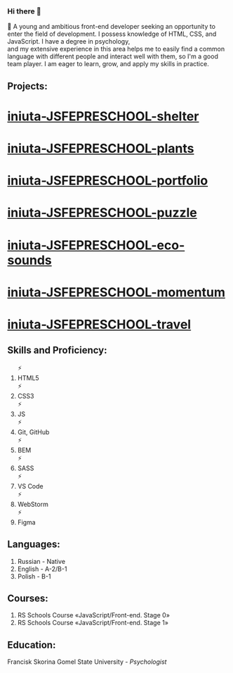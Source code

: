 ### Hi there 👋

<p class="about-myself__introduce">
                  🔭 A young and ambitious front-end developer seeking an opportunity to enter the field of development.
                    I possess knowledge of HTML, CSS, and JavaScript.
                    I have a degree in psychology, <br>and my extensive experience in this area helps me to
                    easily find a common language with different people and interact well with them, so I'm
                    a good team player.
                    I am eager to learn, grow, and apply my skills in practice.
  </p>
  
<h2 class="title projects_title">Projects:</h2>

# [iniuta-JSFEPRESCHOOL-shelter](https://rolling-scopes-school.github.io/iniuta-JSFE2023Q1/shelter/pages/main/)
# [iniuta-JSFEPRESCHOOL-plants](https://rolling-scopes-school.github.io/iniuta-JSFEPRESCHOOL/plant/)
# [iniuta-JSFEPRESCHOOL-portfolio](https://rolling-scopes-school.github.io/iniuta-JSFEPRESCHOOL/portfolio/)
# [iniuta-JSFEPRESCHOOL-puzzle](https://rolling-scopes-school.github.io/iniuta-JSFEPRESCHOOL/puzzle/)
# [iniuta-JSFEPRESCHOOL-eco-sounds](https://rolling-scopes-school.github.io/iniuta-JSFEPRESCHOOL/eco-sounds/)
# [iniuta-JSFEPRESCHOOL-momentum](https://rolling-scopes-school.github.io/iniuta-JSFEPRESCHOOL/momentum/)
# [iniuta-JSFEPRESCHOOL-travel](https://rolling-scopes-school.github.io/iniuta-JSFEPRESCHOOL/travel/#part3)

<h2 class="title skills_title">Skills and Proficiency:</h2>
                <ol class="lists-property">
                    ⚡<li class="skills__list-items">HTML5</li> ⚡<li class="skills__list-items">CSS3</li>
                    ⚡<li class="skills__list-items">JS</li>  ⚡<li class="skills__list-items">Git, GitHub</li>
                    ⚡<li class="skills__list-items">BEM</li>  ⚡<li class="skills__list-items">SASS</li>
                    ⚡<li class="skills__list-items">VS Code</li>  ⚡<li class="skills__list-items">WebStorm</li>
                    ⚡<li class="skills__list-items">Figma</li>
                </ol>

<h2 class="title languages_title">Languages:</h2>
                <ol class="lists-property">
                    <li class="languages-list__items">Russian - Native</li>
                    <li class="languages-list__items">English - A-2/B-1</li>
                    <li class="languages-list__items">Polish - B-1</li>
                </ol>

  <h2 class="title courses_title">Courses:</h2>
                <ol class="lists-property">
                    <li class="languages-list__items">RS Schools Course «JavaScript/Front-end. Stage 0»</li>
                    <li class="languages-list__items">RS Schools Course «JavaScript/Front-end. Stage 1»</li>
                </ol>

  <h2 class="title edukation_title">Education:</h2>
                <p class="edukation__name-of-school">Francisk Skorina Gomel State University -
                    <i>Psychologist</i>
                </p>


<!--
**Iniuta/Iniuta** is a ✨ _special_ ✨ repository because its `README.md` (this file) appears on your GitHub profile.

Here are some ideas to get you started:

- 🔭 I’m currently working on ...
- 🌱 I’m currently learning ...
- 👯 I’m looking to collaborate on ...
- 🤔 I’m looking for help with ...
- 💬 Ask me about ...
- 📫 How to reach me: ...
- 😄 Pronouns: ...
- ⚡ Fun fact: ...
-->
